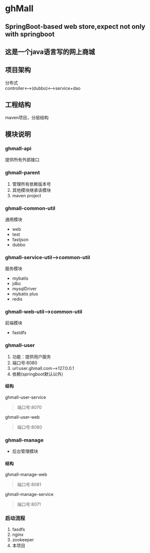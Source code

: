 # ghMall
## SpringBoot-based web store,expect not only with springboot
## 这是一个java语言写的网上商城
## 项目架构
分布式<br>
controller<-->(dubbo)<-->service+dao

## 工程结构
maven项目，分层结构

## 模块说明
### ghmall-api
提供所有外部接口

### ghmall-parent
1. 管理所有依赖版本号
2. 其他模块继承该模块
3. maven project

### ghmall-common-util
通用模块
- web
- test
- fastjson
- dubbo

### ghmall-service-util-->common-util
服务模块
- mybatis
- jdbc
- mysqlDriver
- mybatis plus
- redis
### ghmall-web-util-->common-util
前端模块
- fastdfs

### ghmall-user
1. 功能：提供用户服务
2. 端口号:8080
3. url:user.ghmall.com-->127.0.0.1
4. 依赖(springboot默认以外)<br>
#### 结构
 ghmall-user-service
> 端口号:8070

 ghmall-user-web
> 端口号:8080

### ghmall-manage
- 后台管理模块
#### 结构
 ghmall-manage-web
> 端口号:8081

 ghmall-manage-service
> 端口号:8071

### 启动流程
1. fasdfs
2. nginx
3. zookeeper
4. 本项目